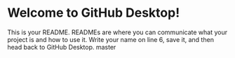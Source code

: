 # Welcome to GitHub Desktop!

This is your README. READMEs are where you can communicate what your project is and how to use it.
Write your name on line 6, save it, and then head back to GitHub Desktop.
master
